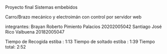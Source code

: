 Proyecto final Sistemas embebidos

Carro/Brazo mecánico y electroimán con control por servidor web

integrantes:
Brayan Roberto Pimiento Palacios 20202005042
Santiago José Rico Valbuena      20182005047

Tiempo de Recogida estiba : 1:13
Tiempo de soltado  estiba : 1:39
Tiempo total:               2:52

